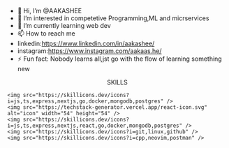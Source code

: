 - 👋 Hi, I’m @AAKASHEE
- 👀 I’m interested in competetive Programming,ML and micrservices
- 🌱 I’m currently learning  web dev 
- 📫 How to reach me
- linkedin:https://www.linkedin.com/in/aakashee/
- instagram:https://www.instagram.com/aakaas.he/
- ⚡ Fun fact: Nobody learns all,jst go with the flow of learning something new

<!---
AAKASHEE/AAKASHEE is a ✨ special ✨ repository because its `README.md` (this file) appears on your GitHub profile.
You can click the Preview link to take a look at your changes.
--->
<p align="center">SKILLS

    <img src="https://skillicons.dev/icons?i=js,ts,express,nextjs,go,docker,mongodb,postgres" />
    <img src="https://techstack-generator.vercel.app/react-icon.svg" alt="icon" width="54" height="54" />
    <img src="https://skillicons.dev/icons?i=js,ts,express,nextjs,react,go,docker,mongodb,postgres" />
    <img src="https://skillicons.dev/icons?i=git,linux,github" />
    <img src="https://skillicons.dev/icons?i=cpp,neovim,postman" />
    
</p>
